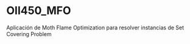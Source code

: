 # OII450_MFO
Aplicación de Moth Flame Optimization para resolver instancias de Set Covering Problem

